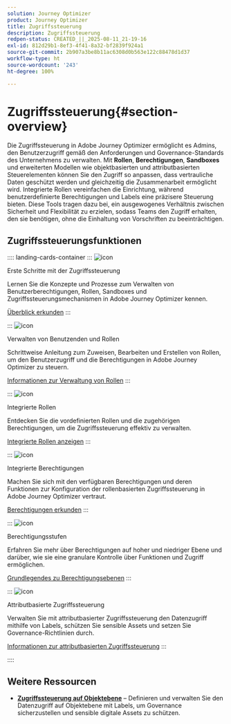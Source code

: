 ```yaml
---
solution: Journey Optimizer
product: Journey Optimizer
title: Zugriffssteuerung
description: Zugriffssteuerung
redpen-status: CREATED_||_2025-08-11_21-19-16
exl-id: 812d29b1-8ef3-4f41-8a32-bf2839f924a1
source-git-commit: 2b907a3be8b11ac6308d0b563e122c88478d1d37
workflow-type: ht
source-wordcount: '243'
ht-degree: 100%

---
```


# Zugriffssteuerung{#section-overview}

Die Zugriffssteuerung in Adobe Journey Optimizer ermöglicht es Admins, den Benutzerzugriff gemäß den Anforderungen und Governance-Standards des Unternehmens zu verwalten. Mit **Rollen**, **Berechtigungen**, **Sandboxes** und erweiterten Modellen wie objektbasierten und attributbasierten Steuerelementen können Sie den Zugriff so anpassen, dass vertrauliche Daten geschützt werden und gleichzeitig die Zusammenarbeit ermöglicht wird. Integrierte Rollen vereinfachen die Einrichtung, während benutzerdefinierte Berechtigungen und Labels eine präzisere Steuerung bieten. Diese Tools tragen dazu bei, ein ausgewogenes Verhältnis zwischen Sicherheit und Flexibilität zu erzielen, sodass Teams den Zugriff erhalten, den sie benötigen, ohne die Einhaltung von Vorschriften zu beeinträchtigen.

## Zugriffssteuerungsfunktionen

:::: landing-cards-container
:::
![icon](https://cdn.experienceleague.adobe.com/icons/circle-play.svg)

Erste Schritte mit der Zugriffssteuerung

Lernen Sie die Konzepte und Prozesse zum Verwalten von Benutzerberechtigungen, Rollen, Sandboxes und Zugriffssteuerungsmechanismen in Adobe Journey Optimizer kennen.

[Überblick erkunden](../using/administration/permissions-overview.md)
:::

:::
![icon](https://cdn.experienceleague.adobe.com/icons/list-check.svg)

Verwalten von Benutzenden und Rollen

Schrittweise Anleitung zum Zuweisen, Bearbeiten und Erstellen von Rollen, um den Benutzerzugriff und die Berechtigungen in Adobe Journey Optimizer zu steuern.

[Informationen zur Verwaltung von Rollen](../using/administration/permissions.md)
:::

:::
![icon](https://cdn.experienceleague.adobe.com/icons/book.svg)

Integrierte Rollen

Entdecken Sie die vordefinierten Rollen und die zugehörigen Berechtigungen, um die Zugriffssteuerung effektiv zu verwalten.

[Integrierte Rollen anzeigen](../using/administration/ootb-product-profiles.md)
:::

:::
![icon](https://cdn.experienceleague.adobe.com/icons/shield-halved.svg)

Integrierte Berechtigungen

Machen Sie sich mit den verfügbaren Berechtigungen und deren Funktionen zur Konfiguration der rollenbasierten Zugriffssteuerung in Adobe Journey Optimizer vertraut.

[Berechtigungen erkunden](../using/administration/ootb-permissions.md)
:::

:::
![icon](https://cdn.experienceleague.adobe.com/icons/gear.svg)

Berechtigungsstufen

Erfahren Sie mehr über Berechtigungen auf hoher und niedriger Ebene und darüber, wie sie eine granulare Kontrolle über Funktionen und Zugriff ermöglichen.

[Grundlegendes zu Berechtigungsebenen](../using/administration/high-low-permissions.md)
:::

:::
![icon](https://cdn.experienceleague.adobe.com/icons/puzzle-piece.svg)

Attributbasierte Zugriffssteuerung

Verwalten Sie mit attributbasierter Zugriffssteuerung den Datenzugriff mithilfe von Labels, schützen Sie sensible Assets und setzen Sie Governance-Richtlinien durch.

[Informationen zur attributbasierten Zugriffssteuerung](../using/administration/attribute-based-access.md)
:::

::::


## Weitere Ressourcen

- **[Zugriffssteuerung auf Objektebene](../using/administration/object-based-access.md)** – Definieren und verwalten Sie den Datenzugriff auf Objektebene mit Labels, um Governance sicherzustellen und sensible digitale Assets zu schützen.
